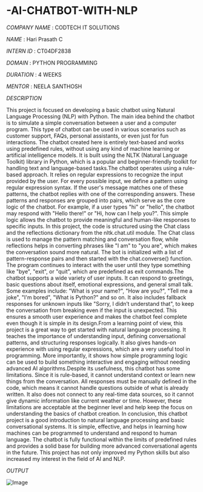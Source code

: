 # -AI-CHATBOT-WITH-NLP

*COMPANY NAME* : CODTECH IT SOLUTIONS

*NAME*         : Hari Prasath C

*INTERN ID*    : CT04DF2838

*DOMAIN*       : PYTHON PROGRAMMING

*DURATION*     : 4 WEEKS

*MENTOR*       : NEELA SANTHOSH

*DESCRIPTION*

This project is focused on developing a basic chatbot using Natural Language Processing (NLP) with Python. The main idea behind the chatbot is to simulate a simple conversation between a user and a computer program. This type of chatbot can be used in various scenarios such as customer support, FAQs, personal assistants, or even just for fun interactions. The chatbot created here is entirely text-based and works using predefined rules, without using any kind of machine learning or artificial intelligence models. It is built using the NLTK (Natural Language Toolkit) library in Python, which is a popular and beginner-friendly toolkit for handling text and language-based tasks.The chatbot operates using a rule-based approach. It relies on regular expressions to recognize the input provided by the user. For every possible input, we define a pattern using regular expression syntax. If the user's message matches one of these patterns, the chatbot replies with one of the corresponding answers. These patterns and responses are grouped into pairs, which serve as the core logic of the chatbot. For example, if a user types "hi" or "hello", the chatbot may respond with "Hello there!" or "Hi, how can I help you?". This simple logic allows the chatbot to provide meaningful and human-like responses to specific inputs.
In this project, the code is structured using the Chat class and the reflections dictionary from the nltk.chat.util module. The Chat class is used to manage the pattern matching and conversation flow, while reflections helps in converting phrases like "I am" to "you are", which makes the conversation sound more natural. The bot is initialized with a list of pattern-response pairs and then started with the chat.converse() function. The program continues to interact with the user until they type something like "bye", "exit", or "quit", which are predefined as exit commands.The chatbot supports a wide variety of user inputs. It can respond to greetings, basic questions about itself, emotional expressions, and general small talk. Some examples include: "What is your name?", "How are you?", "Tell me a joke", "I'm bored", "What is Python?" and so on. It also includes fallback responses for unknown inputs like "Sorry, I didn’t understand that", to keep the conversation from breaking even if the input is unexpected. This ensures a smooth user experience and makes the chatbot feel complete even though it is simple in its design.From a learning point of view, this project is a great way to get started with natural language processing. It teaches the importance of understanding input, defining conversational patterns, and structuring responses logically. It also gives hands-on experience with using regular expressions, which are a very useful tool in programming. More importantly, it shows how simple programming logic can be used to build something interactive and engaging without needing advanced AI algorithms.Despite its usefulness, this chatbot has some limitations. Since it is rule-based, it cannot understand context or learn new things from the conversation. All responses must be manually defined in the code, which means it cannot handle questions outside of what is already written. It also does not connect to any real-time data sources, so it cannot give dynamic information like current weather or time. However, these limitations are acceptable at the beginner level and help keep the focus on understanding the basics of chatbot creation.
In conclusion, this chatbot project is a good introduction to natural language processing and basic conversational systems. It is simple, effective, and helps in learning how machines can be programmed to understand and respond to human language. The chatbot is fully functional within the limits of predefined rules and provides a solid base for building more advanced conversational agents in the future. This project has not only improved my Python skills but also increased my interest in the field of AI and NLP.

*OUTPUT*

![Image](https://github.com/user-attachments/assets/657f7288-b346-4f13-bd7d-ec12f7376df1)
